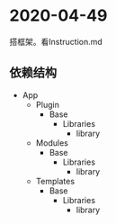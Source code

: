 # 2020-04-49
搭框架。看Instruction.md

## 依赖结构

- App
  - Plugin
    - Base
      - Libraries
        - library
  - Modules
    - Base
      - Libraries
         - library
  - Templates
    - Base
      - Libraries
         - library